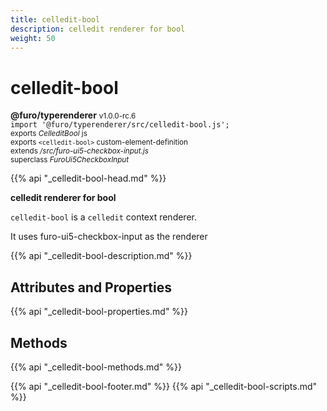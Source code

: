 ```yaml
---
title: celledit-bool
description: celledit renderer for bool
weight: 50
---
```


# celledit-bool
**@furo/typerenderer** <small>v1.0.0-rc.6</small>
<br>`import '@furo/typerenderer/src/celledit-bool.js';`<small>
<br>exports *CelleditBool* js
<br>exports `<celledit-bool>` custom-element-definition
<br>extends */src/furo-ui5-checkbox-input.js*
<br>superclass *FuroUi5CheckboxInput*</small>

{{% api "_celledit-bool-head.md" %}}

**celledit renderer for bool**

`celledit-bool` is a `celledit` context renderer.

It uses furo-ui5-checkbox-input as the renderer

{{% api "_celledit-bool-description.md" %}}


## Attributes and Properties
{{% api "_celledit-bool-properties.md" %}}



## Methods
{{% api "_celledit-bool-methods.md" %}}





{{% api "_celledit-bool-footer.md" %}}
{{% api "_celledit-bool-scripts.md" %}}
